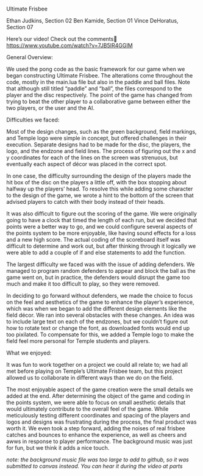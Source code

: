 Ultimate Frisbee

Ethan Judkins, Section 02
Ben Kamide, Section 01
Vince DeHoratus, Section 07 

Here’s our video! Check out the comments https://www.youtube.com/watch?v=7JB5IR4GGIM 

General Overview: 
	
We used the pong code as the basic framework for our game when we began constructing Ultimate Frisbee. The alterations come throughout the code, mostly in the main.lua file but also in the paddle and ball files. Note that although still titled “paddle” and “ball”, the files correspond to the player and the disc respectively. The point of the game has changed from trying to beat the other player to a collaborative game between either the two players, or the user and the AI. 

Difficulties we faced:

Most of the design changes, such as the green background, field markings, and Temple logo were simple in concept, but offered challenges in their execution. Separate designs had to be made for the disc, the players, the logo, and the endzone and field lines. The process of figuring out the x and y coordinates for each of the lines on the screen was strenuous, but eventually each aspect of décor was placed in the correct spot. 

In one case, the difficulty surrounding the design of the players made the hit box of the disc on the players a little off, with the box stopping about halfway up the players’ head. To resolve this while adding some character to the design of the game, we wrote a hint to the bottom of the screen that advised players to catch with their body instead of their heads. 

It was also difficult to figure out the scoring of the game. We were originally going to have a clock that timed the length of each run, but we decided that points were a better way to go, and we could configure several aspects of the points system to be more enjoyable, like having sound effects for a loss and a new high score. The actual coding of the scoreboard itself was difficult to determine and work out, but after thinking through it logically we were able to add a couple of if and else statements to add the function.

The largest difficulty we faced was with the issue of adding defenders. We managed to program random defenders to appear and block the ball as the game went on, but in practice, the defenders would disrupt the game too much and make it too difficult to play, so they were removed. 

In deciding to go forward without defenders, we made the choice to focus on the feel and aesthetics of the game to enhance the player’s experience, which was when we began to add the different design elements like the field décor. We ran into several obstacles with these changes. An idea was to include large text on each of the endzones, but we couldn’t figure out how to rotate text or change the font, as downloaded fonts would end up too pixilated. To compensate for this, we added a Temple logo to make the field feel more personal for Temple students and players. 


What we enjoyed:

It was fun to work together on a project we could all relate to; we had all met before playing on Temple’s Ultimate Frisbee team, but this project allowed us to collaborate in different ways than we do on the field. 

The most enjoyable aspect of the game creation were the small details we added at the end. After determining the object of the game and coding in the points system, we were able to focus on small aesthetic details that would ultimately contribute to the overall feel of the game. While meticulously testing different coordinates and spacing of the players and logos and designs was frustrating during the process, the final product was worth it. We even took a step forward, adding the noises of real frisbee catches and bounces to enhance the experience, as well as cheers and awws in response to player performance. The background music was just for fun, but we think it adds a nice touch. 














*note: the background music file was too large to add to github, so it was submitted to canvas instead. You can hear it during the video at parts*

